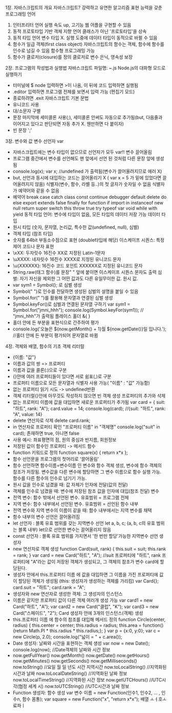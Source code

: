 1장. 자바스크립트의 개요
 자바스크립트? 강력하고 유연한 알고리즘 표현 능력을 갖춘 프로그래밍 언어
 1) 인터프리터 언어
    실행 속도 up, 고기능 웹 어플을 구현할 수 있음
 2) 동적 프로토타입 기반 객체 지향 언어
    클래스가 아닌 '프로토타입'을 상속
 3) 동적 타입 언어
    변수 타입 X. 실행 도중에 데이터 타입이 동적으로 바뀔 수 있음
 4) 함수가 일급 객체(first class object)
    자바스크립트의 함수는 객체, 함수에 함수를 인수로 넘길 수 있음
    함수형 프로그래밍 가능
 5) 함수가 클로저(closure)를 정의
    클로저로 변수 은닉, 영속성 보장

2장. 프로그램의 작성법과 실행법
 자바스크립트 파일명: ~.js
 Node.js의 대화형 모드로 실행하기
 - 터미널에 $ node 입력하면 >이 나옴, 이 뒤에 코드 입력하면 실행됨
 - .editor 입력하면 프로그램 전체를 보면서 입력 가능 (편집기 모드)
 - 종료하려면 .exit
자바스크립트 기본 문법
 - 유니코드 사용
 - 대/소문자 구별
 - 문장 마지막에 세미콜론 사용(;), 세미콜론 안써도 자동으로 추가됨(but, 다음줄과 이어지고 있다고 판단되면 자동 추가 X. 웬만하면 다 붙이자)
 - 빈 문장 ';'
 
3장. 변수와 값
 변수 선언자 var
  - 자바스크립트에는 변수 타입이 없으므로 선언자가 모두 var!!
 변수 끌어올림
  - 프로그램 중간에서 변수를 선언해도 맨 앞에서 선언 된 것처럼 다른 문장 앞에 생성됨
  - console.log(x);
    var x; 
    //undefined 가 출력됨(변수가 끌어올려지므로 에러 X)
  - but, 선언과 동시에 대입하는 코드는 끌어올리기 X
    ( var x = 5 가 밑에 있었다면 끌어올려지지 않음)
 식별자(변수, 함수, 라벨 등..)의 첫 글자가 숫자일 수 없음
 식별자가 예약어와 같을 수 없음
  - 예약어
    break   case  catch class const continue debugger default  delete   do else  export   extends  false finally  for   function if import   in instanceof  new   null  return   super switch   this  throw true  try   typeof   var   void  while with  yield
 동적 타입 언어: 변수에 타입이 없음, 모든 타입의 데이터 저장 가능
 데이터 타입
  - 원시 타입 (숫자, 문자열, 논리값, 특수한 값(undefined, null), 심벌)
  - 객체 타입 (참조 타입)
  - 숫자를  64bit 부동소수점으로 표현 (double타입에 해당)
 이스케이프 시퀀스: 특정 제어 코드나 문자 표현
  - \xXX: 두자릿수 16진수 XX로 지정된 Latin-1문자
  - \uXXXX: 네자릿수 16진수 XXXX로 지정된 유니코드 문자
  - \u{XXXXXX}: 16진수 코드 포인트 XXXXXX로 지정된 유니코드 문자
  - String.raw(태그 함수)를 문장" " 앞에 붙이면 이스케이프 시퀀스 문자도 출력
 심벌: 자기 자신을 제외한 그 어떤 값과도 다른 유일무이한 값. 원시 값.
 - var sym1 = Symbol(); 로 심벌 생성
 - Symbol(" ")로 인수를 전달하면 생성된 심벌의 설명을 붙일 수 있음
 - Symbol.for(" ")를 활용해 문자열과 연결된 심벌 생성
 - Symbol.keyFor()로 심벌과 연결된 문자열 구하기
   var sym1 = Symbol.for("jmni_hhh");
   console.log(Symbol.keyFor(sym1));
   // "jmni_hhh"가 출력됨
 플레이스 홀더 &{ }
 - 홀더 안에 든 부분을 표현식으로 간주하여 평가
 - console.log('오늘은 ${now.getMonth() + 1}월 ${now.getDate()}일 입니다.');
   //홀더 안에 든 부분이 평가되어 문자열로 바뀜

4장. 객체와 배열, 함수의 기초
 객체 리터럴
  - {이름: "값"}
  - 이름과 값의 쌍 => 프로퍼티
  - 이름과 값을 콜론(:)으로 구분
  - {}안에 여러 프로퍼티들이 있다면 서로 쉼표(,)로 구분
  - 프로퍼티 이름으로 모든 문자열과 식별자 사용 가능( "이름" : "값" 가능함)
  - 없는 프로퍼티 읽기 시도 -> undefined반환
  - 객체 리터럴{}안에 아무것도 작성하지 않으면 빈 객체 생성
 프로퍼티의 추가와 삭제
  - 없는 프로퍼티 이름에 값을 대입하면 새로운 프로퍼티가 추가됨
    var card = { suit: "하트", rank: "A"};
    card.value = 14;
    console.log(card);  //{suit: "하트", rank: "A", value: 14}
  - delete 연산자로 삭제
    delete card.rank;
  - in 연산자로 프로퍼티 확인
    "프로퍼티 이름" in "객체명"
    console.log("suit" in card);
      존재하면 true, 아니면 false
  - 사용 예시: 좌표평면의 점, 원의 중심과 반지름, 회원정보
  - 저장된 값이 함수인 프로퍼티 -> 메서드
 함수
  - function 키워드로 정의
    function square(x) { return x*x };
  - 함수 선언문을 프로그램의 첫머리로 '끌어올림'
  - 함수 선언하면 함수이름=변수이름 인 변수와 함수 객체 생성, 변수에 함수 객체의 참조가 저장됨. 변수값을 다른 변수에 할당하면 그 변수 이름으로 함수 실행 가능. 함수를 다른 함수의 인수로 넘기기 가능.
  - 원시 값을 인수로 넘겼을 때: 값 자체가 인자에 전달(값의 전달)
  - 객체를 인수로 넘겼을 때: 변수에 저장된 참조 값을 인자에 대입(참조 전달)
 변수
  - 전역 변수: 함수 밖에서 선언된 변수. 유효범위 = 프로그램 전체
  - 지역 변수: 함수 내부에서 선언된 변수. 유효범위 = 선언된 함수 내부
  - 전역 변수와 지역 변수의 이름이 같을 때: 함수 내부에서는 지역 변수를 채택
  - 함수 내부의 변수 선언은 끌어올려짐
  - let 선언자
    : 블록 유효 범위를 갖는 지역변수 선언
    let a, b, c;  (a, b, c의 유효 범위는 블록 내부)
    let으로 선언한 변수는 끌어올리지 않음
  - const 선언자
    : 블록 유효 범위를 가지면서 '한 번만 할당'가능한 지역변수 선언
 생성자 
  - new 연산자로 객체 생성
    function Card(suit, rank)
    {
      this.suit = suit;
      this.rank = rank;
    }
    var card = new Card("하트", "A");
    //suit 프로퍼티에 "하트", rank 프로퍼티에 "A"라는 값이 저장된 객체가 생성되고, 그 객체의 참조가 변수 card에 할당된다.
  - 생성자 안에서 this.프로퍼티 이름 에 값을 대입하면 그 이름을 가진 프로퍼티에 값이 할당된 객체가 생성됨 (this: 생성자가 생성하는 객체를 가리킴)
    var Card{};
    card.suit = "하트";
    card.rank = "A";
  - 생성자와 new 연산자로 생성한 객체: 그 생성자의 인스턴스
  - 이름은 같지만 프로퍼티 값이 다른 객체 여러개 생성 가능
    var card1 = new Card("하트", "A");
    var card2 = new Card("클럽", "K");
    var card3 = new Card("스페이드", "2");
    Card 생성자 안에 3개의 인스턴스(객체) 생성
  - this.프로퍼티 이름 에 함수의 참조를 대입해 메서드 정의
    function Circle(center, radius)
    {
      this.center = center;
      this.radius = radius;
      this.area = function() {return Math.PI * this.radius * this.radius;};
    }
    var p = {x:0, y:0};
    var c = new Circle(p, 2.0);
    console.log("넓이 = " + c.area());
  - Date 생성자: 날짜와 시간을 표현하는 객체 생성
    var now = new Date();
    console.log(now);   //Date객체의 날짜와 시간 정보
   - now.getFullYear()
     now.getMonth()
     now.getDate()
     now.getHours()
     now.getMinutes()
     now.getSeconds()
     now.getMilliseconds()
     now.toString()   //요일 월 일 년도 시간 지역시간
     now.toLocalString() //지역화된 시간과 날짜
     now.toLocalDateString()   //지역화된 날짜 정보
     now.toLocalTimeString()   //지역화된 시간 정보
     now.getUTCHours()   //UTC시각(협정 세계 시)
     now.toUTCString()   //UTC시간과 날짜 정보
  - Function 생성자: 함수 생성
    var 변수 이름 = new Function(인수1, 인수2, ... , 인수n, 함수 몸통);
      var square = new Function("x", "return x*x");
 배열
 ㅗㅓ호ㅗ료파ㅣ
 
